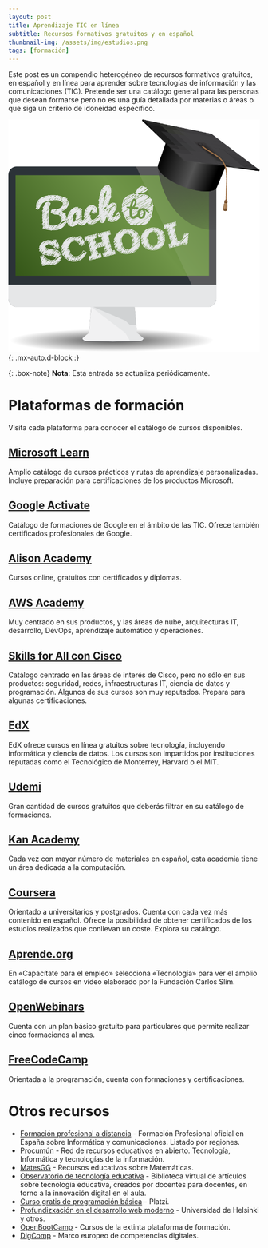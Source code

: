 ```yaml
---
layout: post
title: Aprendizaje TIC en línea
subtitle: Recursos formativos gratuitos y en español
thumbnail-img: /assets/img/estudios.png
tags: [formación]
---
```


Este post es un compendio heterogéneo de recursos formativos gratuitos, en español y en línea para aprender sobre tecnologías de información y las comunicaciones (TIC). Pretende ser una catálogo general para las personas que desean formarse pero no es una guía detallada por materias o áreas o que siga un criterio de idoneidad específico.

![Publicaciones](/assets/img/estudios.png){: .mx-auto.d-block :}

{: .box-note}
**Nota**: Esta entrada se actualiza periódicamente.

# Plataformas de formación

Visita cada plataforma para conocer el catálogo de cursos disponibles.

## [Microsoft Learn](https://learn.microsoft.com/es-es/)

Amplio catálogo de cursos prácticos y rutas de aprendizaje personalizadas. Incluye preparación para certificaciones de los productos Microsoft.

## [Google Activate](https://grow.google/intl/es/courses-and-tools/)

Catálogo de formaciones de Google en el ámbito de las TIC. Ofrece también certificados profesionales de Google.

## [Alison Academy](https://alison.com/es/cursos/it)

Cursos online, gratuitos con certificados y diplomas.

## [AWS Academy](https://aws.amazon.com/es/training/awsacademy/)

Muy centrado en sus productos, y las áreas de nube, arquitecturas IT, desarrollo, DevOps, aprendizaje automático y operaciones.

## [Skills for All con Cisco](https://skillsforall.com/es/)

Catálogo centrado en las áreas de interés de Cisco, pero no sólo en sus productos: seguridad, redes, infraestructuras IT, ciencia de datos y programación. Algunos de sus cursos son muy reputados. Prepara para algunas certificaciones.

## [EdX](https://www.edx.org/es)

EdX ofrece cursos en línea gratuitos sobre tecnología, incluyendo informática y ciencia de datos. Los cursos son impartidos por instituciones reputadas como el Tecnológico de Monterrey, Harvard o el MIT.

## [Udemi](https://www.udemy.com/)

Gran cantidad de cursos gratuitos que deberás filtrar en su catálogo de formaciones.

## [Kan Academy](https://es.khanacademy.org/computing)

Cada vez con mayor número de materiales en español, esta academia tiene un área dedicada a la computación.

## [Coursera](https://www.coursera.org/browse)

Orientado a universitarios y postgrados. Cuenta con cada vez más contenido en español. Ofrece la posibilidad de obtener certificados de los estudios realizados que conllevan un coste. Explora su catálogo.

## [Aprende.org](https://aprende.org/listado-cursos)

En «Capacítate para el empleo» selecciona «Tecnología» para ver el amplio catálogo de cursos en video elaborado por la Fundación Carlos Slim.

## [OpenWebinars](https://openwebinars.net/cursos/)

Cuenta con un plan básico gratuito para particulares que permite realizar cinco formaciones al mes.

## [FreeCodeCamp](https://www.freecodecamp.org/espanol/)

Orientada a la programación, cuenta con formaciones y certificaciones.

# Otros recursos
* [Formación profesional a distancia](https://www.educacionyfp.gob.es/fpadistancia/oferta-formativa/oferta-formativa-ciclos/informatica-comunicaciones.html) - Formación Profesional oficial en España sobre Informática y comunicaciones. Listado por regiones.
* [Procumún](https://procomun.intef.es/search-full?f%5B0%5D=knowledgearea_keyword%3AInform%C3%A1tica%20y%20Tecnolog%C3%ADas%20de%20la%20Informaci%C3%B3n&f%5B1%5D=knowledgearea_keyword%3ATecnolog%C3%ADas) - Red de recursos educativos en abierto. Tecnología, Informática y tecnologías de la información.
* [MatesGG](https://intef.es/recursos-educativos/matesgg/) - Recursos educativos sobre Matemáticas.
* [Observatorio de tecnología educativa](https://intef.es/recursos-educativos/observatorio-de-tecnologia-educativa/) - Biblioteca virtual de artículos sobre tecnología educativa, creados por docentes para docentes, en torno a la innovación digital en el aula.
* [Curso gratis de programación básica](https://platzi.com/cursos/programacion-basica/) - Platzi.
* [Profundizxación en el desarrollo web moderno](https://fullstackopen.com/es/) - Universidad de Helsinki y otros.
* [OpenBootCamp](https://www.youtube.com/@OpenBootcamp/playlists) - Cursos de la extinta plataforma de formación.
* [DigComp](https://epale.ec.europa.eu/es/content/marco-europeo-de-competencias-digitales-digcomp) - Marco europeo de competencias digitales.
